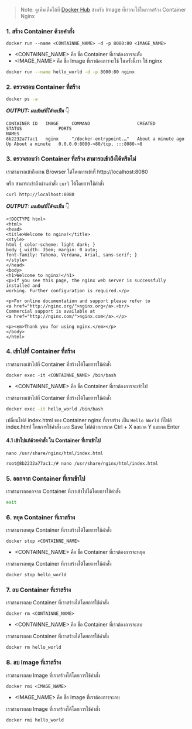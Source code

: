 
> Note: ดูเพิ่มเตืมได้ที่ [Docker Hub](https://hub.docker.com/_/nginx) สำหรับ Image ที่เราจะใช้ในการสร้าง Container Nginx

### **1. สร้าง Container ด้วยคำสั่ง**

`docker run --name <CONTAINNE_NAME> -d -p 8080:80 <IMAGE_NAME>`

* <CONTAINNE_NAME> คือ ชื่อ Container ที่เราต้องการจะตั้ง
* <IMAGE_NAME> คือ ชื่อ Image ที่เราต้องการจะใช้ ในครั้งนี้เรา ใช้ nginx
```bash
docker run --name hello_world -d -p 8080:80 nginx
```

### **2. ตรวจสอบ Container ที่สร้าง**

```bash
docker ps -a
```
*__OUTPUT: ผลลัพธ์ที่ได้จะเป็น__* 👇
```log
CONTAINER ID   IMAGE     COMMAND                  CREATED              STATUS              PORTS                                                        NAMES
8b2232a77ac1   nginx     "/docker-entrypoint.…"   About a minute ago   Up About a minute   0.0.0.0:8080->80/tcp, :::8080->8 
```

### **3. ตรวจสอบว่า Container ที่สร้าง สามารถเข้าถึงได้หรือไม่**

เราสามารถเข้าถึงผ่าน Browser ได้โดยการเข้าที่ http://localhost:8080

หรือ สามารถเข้าถึงผ่านคำสั่ง `curl` ได้โดยการใช้คำสั่ง
```bash
curl http://localhost:8080
```
*__OUTPUT: ผลลัพธ์ที่ได้จะเป็น__* 👇
```log
<!DOCTYPE html>
<html>
<head>
<title>Welcome to nginx!</title>
<style>
html { color-scheme: light dark; }
body { width: 35em; margin: 0 auto;
font-family: Tahoma, Verdana, Arial, sans-serif; }
</style>
</head>
<body>
<h1>Welcome to nginx!</h1>
<p>If you see this page, the nginx web server is successfully installed and
working. Further configuration is required.</p>

<p>For online documentation and support please refer to
<a href="http://nginx.org/">nginx.org</a>.<br/>
Commercial support is available at
<a href="http://nginx.com/">nginx.com</a>.</p>

<p><em>Thank you for using nginx.</em></p>
</body>
</html>
```

### **4. เข้าไปที่ Container ที่สร้าง**

เราสามารถเข้าไปที่ Container ที่สร้างได้โดยการใช้คำสั่ง

`docker exec -it <CONTAINNE_NAME> /bin/bash`

* <CONTAINNE_NAME> คือ ชื่อ Container ที่เราต้องการจะเข้าไป

เราสามารถเข้าไปที่ Container ที่สร้างได้โดยการใช้คำสั่ง
```bash
docker exec -it hello_world /bin/bash
```

เปลี่ยนไฟล์ index.html ของ Container nginx ที่เราสร้าง เป็น `Hello World` ที่ไฟล์ index.html โดยการใช้คำสั่ง
และ Save ไฟล์ด้วยการกด Ctrl + X และกด Y และกด Enter

#### **4.1 เข้าไปแก้ด้วยคำสั่ง** ใน Container ที่เราเข้าไป

`nano /usr/share/nginx/html/index.html`
```bash
root@8b2232a77ac1:/# nano /usr/share/nginx/html/index.html
```


### **5. ออกจาก Container ที่เราเข้าไป**

เราสามารถออกจาก Container ที่เราเข้าไปได้โดยการใช้คำสั่ง
```bash
exit
```

### **6. หยุด Container ที่เราสร้าง**

เราสามารถหยุด Container ที่เราสร้างได้โดยการใช้คำสั่ง

`docker stop <CONTAINNE_NAME>`

* <CONTAINNE_NAME> คือ ชื่อ Container ที่เราต้องการจะหยุด


เราสามารถหยุด Container ที่เราสร้างได้โดยการใช้คำสั่ง
```bash
docker stop hello_world
```

### **7. ลบ Container ที่เราสร้าง**

เราสามารถลบ Container ที่เราสร้างได้โดยการใช้คำสั่ง

`docker rm <CONTAINNE_NAME>`

* <CONTAINNE_NAME> คือ ชื่อ Container ที่เราต้องการจะลบ

เราสามารถลบ Container ที่เราสร้างได้โดยการใช้คำสั่ง
```bash
docker rm hello_world
```

### **8. ลบ Image ที่เราสร้าง**

เราสามารถลบ Image ที่เราสร้างได้โดยการใช้คำสั่ง

`docker rmi <IMAGE_NAME>`

* <IMAGE_NAME> คือ ชื่อ Image ที่เราต้องการจะลบ

เราสามารถลบ Image ที่เราสร้างได้โดยการใช้คำสั่ง
```bash
docker rmi hello_world
```
